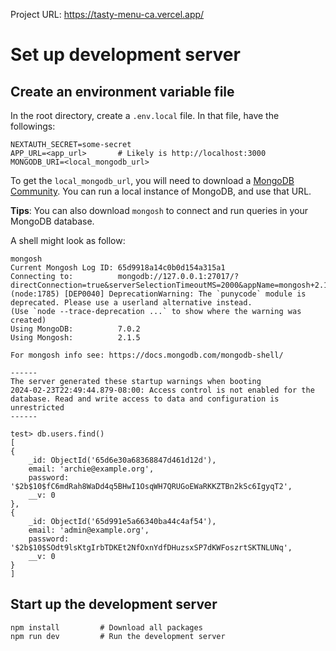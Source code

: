 Project URL: https://tasty-menu-ca.vercel.app/

# Set up development server
## Create an environment variable file
In the root directory, create a `.env.local` file. In that file, have the followings:

    NEXTAUTH_SECRET=some-secret
    APP_URL=<app_url>       # Likely is http://localhost:3000
    MONGODB_URI=<local_mongodb_url>

To get the `local_mongodb_url`, you will need to download a [MongoDB Community](https://www.mongodb.com/download-center/community/releases). You can run a local instance of MongoDB, and use that URL.

**Tips**: You can also download `mongosh` to connect and run queries in your MongoDB database.

A shell might look as follow:

    mongosh                                           
    Current Mongosh Log ID: 65d9918a14c0b0d154a315a1
    Connecting to:          mongodb://127.0.0.1:27017/?directConnection=true&serverSelectionTimeoutMS=2000&appName=mongosh+2.1.5
    (node:1785) [DEP0040] DeprecationWarning: The `punycode` module is deprecated. Please use a userland alternative instead.
    (Use `node --trace-deprecation ...` to show where the warning was created)
    Using MongoDB:          7.0.2
    Using Mongosh:          2.1.5

    For mongosh info see: https://docs.mongodb.com/mongodb-shell/

    ------
    The server generated these startup warnings when booting
    2024-02-23T22:49:44.879-08:00: Access control is not enabled for the database. Read and write access to data and configuration is unrestricted
    ------

    test> db.users.find()
    [
    {
        _id: ObjectId('65d6e30a68368847d461d12d'),
        email: 'archie@example.org',
        password: '$2b$10$fC6mdRah8WaDd4q5BHwI1OsqWH7QRUGoEWaRKKZTBn2kSc6IgyqT2',
        __v: 0
    },
    {
        _id: ObjectId('65d991e5a66340ba44c4af54'),
        email: 'admin@example.org',
        password: '$2b$10$SOdt9lsKtgIrbTDKEt2NfOxnYdfDHuzsxSP7dKWFoszrtSKTNLUNq',
        __v: 0
    }
    ]

## Start up the development server
    npm install         # Download all packages
    npm run dev         # Run the development server